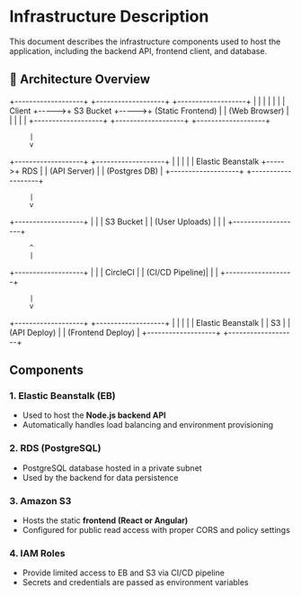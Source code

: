 # Infrastructure Description

This document describes the infrastructure components used to host the application, including the backend API, frontend client, and database.

## 🔗 Architecture Overview
+-------------------+      +-------------------+      +-------------------+
|                   |      |                   |      |                   |
|      Client       +----->+      S3 Bucket    +----->+ (Static Frontend) |
|   (Web Browser)   |      |                   |      |                   |
+-------------------+      +-------------------+      +-------------------+

         |
         v

+-------------------+      +-------------------+
|                   |      |                   |
| Elastic Beanstalk +----->+      RDS          |
|    (API Server)   |      |  (Postgres DB)    |
+-------------------+      +-------------------+

         |
         v

+-------------------+
|                   |
|      S3 Bucket    |
|   (User Uploads)  |
|                   |
+-------------------+

         ^
         |
+-------------------+
|                   |
|    CircleCI       |
|   (CI/CD Pipeline)|
|                   |
+-------------------+

         |
         v

+-------------------+      +-------------------+
|                   |      |                   |
|  Elastic Beanstalk |      |        S3         |
|   (API Deploy)     |      |  (Frontend Deploy) |
+-------------------+      +-------------------+


## Components
### 1. **Elastic Beanstalk (EB)**
- Used to host the **Node.js backend API**
- Automatically handles load balancing and environment provisioning

### 2. **RDS (PostgreSQL)**
- PostgreSQL database hosted in a private subnet
- Used by the backend for data persistence

### 3. **Amazon S3**
- Hosts the static **frontend (React or Angular)**
- Configured for public read access with proper CORS and policy settings

### 4. **IAM Roles**
- Provide limited access to EB and S3 via CI/CD pipeline
- Secrets and credentials are passed as environment variables

